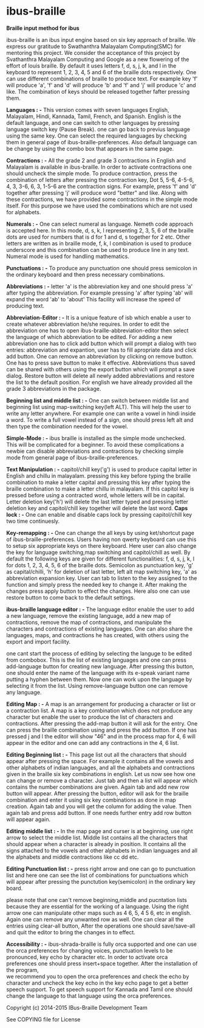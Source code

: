 ibus-braille
====================

<b>Braille input method for ibus </b>


ibus-braille is an ibus input engine based on six key approach of braille. We express our gratitude to Swathanthra Malayalam Computing(SMC) for mentoring this project. We consider the acceptance of this project by Svathanthra Malayalam Computing and Google as a new flowering of the effort of louis braille. By default it uses letters f, d, s, j, k, and l in the keyboard to represent 1, 2, 3, 4, 5 and 6 of the braille dots respectively. One can use different combinations of braille to produce text. For example key 'f' will produce 'a', 'f' and 'd' will produce 'b' and 'f' and 'j' will produce 'c' and like. The combination of keys should be released together fafter pressing them.

	
<b>Languages : -</b> This version comes with  seven languages English, Malayalam, Hindi, Kannada, Tamil, French, and Spanish.
English is the default language, and one can switch to other languages by pressing language switch key (Pause Break). one can go back to previus language using the same key. One can select the required languages by checking them in general page of ibus-braille-preferences. Also default language can be change by using the combo box that appears in the same page.


<b>Contractions : -</b> All the grade 2 and grade 3 contractions in English and Malayalam is available in ibus-braille. 
In order to activate contractions one should uncheck the simple mode. To produce contraction, press the combination of
letters after pressing the contraction key, Dot 5, 5-6, 4-5-6, 4, 3, 3-6, 6, 3, 1-5-6 are the contraction signs.
For example, press 'f' and 'd' together after pressing 'j' will produce word "better" and like. Along with these contractions,
we have provided some contractions in the simple mode itself. For this purpose we have used the combinations which
are not used for alphabets.

<b>Numerals : -</b> One can select numeral as language. Nemeth code approach is accepted here. In this mode, 
d, s, k, l representing 2, 3, 5, 6 of the braille dots are used for numbers that is d for 1 and d, 
s together for 2 etc. Other letters are written as in braille mode, f, k, l combination is used to produce 
underscore and this combination can be used  to produce line in any text. Numeral mode is used for handling 
mathematics.

<b>Punctuations : -</b> To produce any punctuation one should press semicolon in the ordinary keyboard and then press necessary combinations.


<b>Abbreviations : -</b> letter 'a' is the abbreviation key and one should press 'a'  after typing the abbreviation. For example pressing 'a' 
after typing 'ab' will expand the word 'ab' to 'about' This facility will increase the speed of producing text.

<b>Abbreviation-Editor : -</b> It is a unique feature of isb which enable a user to create whatever abbreviation he/she requires. 
In order to edit the abbreviation one has to open ibus-braille-abbreviation-editor then select the language of which abbreviation to be edited. 
For adding a new abbreviation one has to click add button which will prompt a dialog with two entries: abbreviation and expantion, user has to fill apropriate data and click add button. One can remove an abbreviation by clicking on remove button. One has to press save button to make it effective. Abbreviations thus saved can be shared with others using the export button which will prompt a save dialog.
Restore button will delete all newly added abbreviations and restore the list to the default position.
For english we have already provided all the grade 3 abbreviations in the package. 




<b>Beginning list and middle list : -</b> One can switch between middle list and beginning list using map-switching key(left ALT). 
This will help the user to write any letter anywhere. For example  one can write a vowel in hindi inside a word. 
To write a full vowel instead of a sign, one should press left alt and then type the combination needed for the vowel.

<b>Simple-Mode : -</b> ibus braille is installed as the simple mode unchecked. This will be complicated for a beginner. To avoid these complications a newbie can disable abbreviations and contractions by checking simple mode from general page of ibus-braille-preferences.

<b>Text Manipulation : -</b> capitol/chill key('g') is used to produce capital letter in English and chillu in malayalam. 
pressing this key before typing the braille combination to make a letter capital and pressing this key after typing 
the braille combination to make a letter chillu in malayalam. If this capitol key is pressed before using a contracted 
word, whole letters will be in capital. Letter deletion key('h') will delete the last letter typed and pressing letter deletion key and capitol/chill key together will delete the last word. 
<b>Caps lock : -</b> One can enable and disable caps lock by pressing capitol/chill key two time continuesly. 


<b>Key-remapping : -</b> One can change the all keys by using ket/shortcut page of ibus-braille-preferences. Users having non qwerty keyboard can use this to setup six appropriate keys on there keyboard. Here user can also change the key for language switching,map switching and capitol/chill as well. By default the following keys are given for different functionalities:
f, d, s, j, k, l for dots 1, 2, 3, 4, 5, 6 of the braille dots.  Semicolon as punctuation key, 'g' as capital/chilli, 'h' for deletion of last letter, left alt map switching key,
'a' as abbreviation expansion key. User can tab to listen to the key assigned to the function and simply press the needed key to change it. After making the changes press apply button to effect the changes. Here also one can use restore button to come back to the default settings.

<b>ibus-braille language editor : -</b> The language editor enable the user to add a new language, remove the existing language, add a new map 
of contractions, remove the map of contractions, and manipulate the characters and contractions of existing languages.
One can also share the languages, maps, and contractions he has created, with others using the export and import facility. 


one cant start the process of editing by selecting the languge to be edited from combobox. This is the list of existing languages and one can press add-language button for creating new language. After pressing this button, one should enter the name of the language with its e-speak variant name putting a hyphen between them.
Now one can work upon the language by selecting it from the list. Using remove-language button one can remove any language.

<b>Editing Map : -</b> A map is an arrangement for producing a character or list or a contraction list. 
A map is a key combination which does not produce any character but enable the user to produce the list of characters and contractions. 
After pressing the add-map button it will ask for the entry. One can press the braille combination using and press the add button. If one has pressed j and l the editor will show "46" and in the 
process map for 4, 6 will appear in the editor and one can add any contractions in the 4, 6 list.


<b>Editing Beginning list : -</b> This page list out all the characters that should appear after pressing the space. For 
example it contains all the vowels and other alphabets of  indian languages, and all the alphabets and 
contractions given in the braille six key combinations in english. Let us now see how one can change 
or remove a character. Just tab and then a list will appear which contains the number combinations are 
given. Again tab and add new row button will appear. After pressing the button, editor will ask for the 
braille combination and enter it using six key combinations as done in map creation. Again tab and you 
will get the column for adding the value. Then again tab and press add button. If one needs further entry 
add row button will appear again.

<b>Editing middle list : -</b> In the map page and curser is at beginning, use right arrow to select the middle list. Middle list contains 
all the characters that should appear when a character  is already in position. It contains all the 
signs attached to the vowels and other alphabets in indian languages and all the alphabets and middle 
contractions like cc dd etc. 

<b>Editing Punctuation list : -</b> press right arrow and one can go to punctuation list  and here one can see the list 
of combinations for punctuations which will appear after pressing the punctution key(semicolon) in the ordinary key 
board.

please note that one can't remove beginning,middle and pucntation lists because they are essential for the working of a language.
Using the right arrow one can manipulate other maps such as 4 6, 5, 4 5 6, etc in english. Again one 
can remove any unwanted row as well. One can clear all the entries using clear-all button, After the operations one should save/save-all and quit the editor to bring the changes in 
to effect.


<b>Accessibility : -</b> ibus-shrada-braille is fully orca supported and one can use the orca preferences for changing voices, punctuation levels 
to be pronounced, key echo  by character etc. In order to activate orca preferences one should 
press insert+space together. After the installation of the program,  
we recommend you to open the orca preferences and check the echo by character and uncheck the 
key echo in the key echo page to get a better speech support. To get speech support for Kannada and Tamil one should change 
the language to that language using the orca preferences.


Copyright (c) 2014-2015 IBus-Braille Development Team 

See COPYING file for License

 
